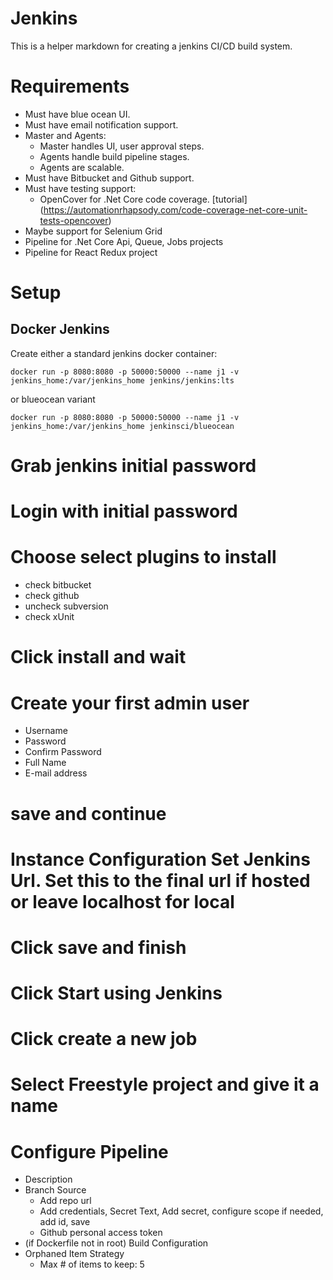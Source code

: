 # Jenkins
This is a helper markdown for creating a jenkins CI/CD build system.

# Requirements
- Must have blue ocean UI.
- Must have email notification support.
- Master and Agents:
    - Master handles UI, user approval steps.
    - Agents handle build pipeline stages.
    - Agents are scalable.
- Must have Bitbucket and Github support.
- Must have testing support:
    - OpenCover for .Net Core code coverage. [tutorial] (https://automationrhapsody.com/code-coverage-net-core-unit-tests-opencover)
- Maybe support for Selenium Grid
- Pipeline for .Net Core Api, Queue, Jobs projects
- Pipeline for React Redux project

# Setup

## Docker Jenkins
Create either a standard jenkins docker container:
```
docker run -p 8080:8080 -p 50000:50000 --name j1 -v jenkins_home:/var/jenkins_home jenkins/jenkins:lts
```
or blueocean variant
```
docker run -p 8080:8080 -p 50000:50000 --name j1 -v jenkins_home:/var/jenkins_home jenkinsci/blueocean
```

# Grab jenkins initial password

# Login with initial password

# Choose select plugins to install

- check bitbucket
- check github
- uncheck subversion
- check xUnit
# Click install and wait
# Create your first admin user
- Username
- Password
- Confirm Password
- Full Name 
- E-mail address
# save and continue
# Instance Configuration Set Jenkins Url. Set this to the final url if hosted or leave localhost for local
# Click save and finish
# Click Start using Jenkins
# Click create a new job 
# Select Freestyle project and give it a name
# Configure Pipeline
- Description
- Branch Source
    - Add repo url
    - Add credentials, Secret Text, Add secret, configure scope if needed, add id, save
    - Github personal access token
- (if Dockerfile not in root) Build Configuration 
- Orphaned Item Strategy
    - Max # of items to keep: 5